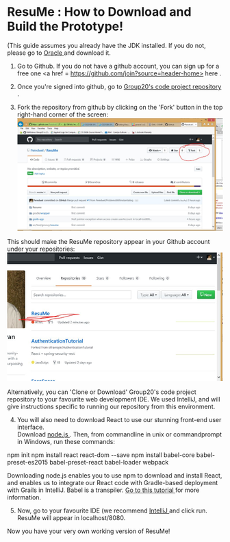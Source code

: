 # ResuMe : How to Download and Build the Prototype!

(This guide assumes you already have the JDK installed.  If you do not, please go to <a href = "http://www.oracle.com/technetwork/java/javase/downloads/jdk8-downloads-2133151.html"> Oracle </a> and download it.

1.  Go to Github.  If you do not have a github account, you can sign up for a free one <a href = https://github.com/join?source=header-home> here </a>.

2.  Once you're signed into github, go to <a href = https://github.com/Peredwel/ResuMe> Group20's code project repository </a> .  

3.  Fork the repository from github by clicking on the 'Fork' button in the top right-hand corner of the screen: <img src = "/Images/2212_Fork.JPG">

This should make the ResuMe repository appear in your Github account under your repositories:
<img src = "Images/2212_InRepository.JPG">

Alternatively, you can 'Clone or Download' Group20's code project repository to your favourite web development IDE.  We used IntelliJ, and will give instructions specific to running our repository from this environment.

4.  You will also need to download React to use our stunning front-end user interface.  
Download <a href = https://nodejs.org/en/> node.js </a> .  Then, from commandline in unix or commandprompt in Windows, run these commands:

npm init
npm install react react-dom --save
npm install babel-core babel-preset-es2015 babel-preset-react babel-loader webpack

Downloading node.js enables you to use npm to download and install React, and enables us to integrate our React code with Gradle-based deployment with Grails in IntelliJ.  Babel is a transpiler.  <a href = https://grailsblog.objectcomputing.com/posts/2016/05/28/using-react-with-grails.html> Go to this tutorial </a> for more information.

5.  Now, go to your favourite IDE (we recommend <a href = https://www.jetbrains.com/idea/> IntelliJ </a> and click run.  ResuMe will appear in localhost/8080.

Now you have your very own working version of ResuMe!  
